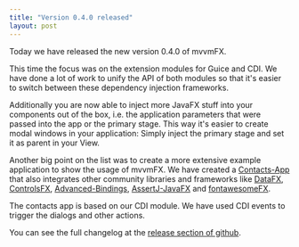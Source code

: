 ```yaml
---
title: "Version 0.4.0 released"
layout: post
---
```


Today we have released the new version 0.4.0 of mvvmFX.

This time the focus was on the extension modules for Guice and CDI. We have done a lot of work to unify the API
of both modules so that it's easier to switch between these dependency injection frameworks.

Additionally you are now able to inject more JavaFX stuff into your components out of the box, i.e. the application parameters that were passed into
the app or the primary stage. This way it's easier to create modal windows in your application: Simply inject the primary stage and set it as parent in your
View.

Another big point on the list was to create a more extensive example application to show the usage of mvvmFX. We have created a
[Contacts-App](https://github.com/sialcasa/mvvmFX/tree/develop/examples/mvvmfx-contacts) that also integrates
other community libraries and frameworks like
[DataFX](http://www.javafxdata.org/),
[ControlsFX](http://fxexperience.com/controlsfx/),
[Advanced-Bindings](https://github.com/lestard/advanced-bindings),
[AssertJ-JavaFX](https://github.com/lestard/assertj-javafx) and
[fontawesomeFX](https://bitbucket.org/Jerady/fontawesomefx).

The contacts app is based on our CDI module. We have used CDI events to trigger the dialogs and other actions.

You can see the full changelog at the [release section of github](https://github.com/sialcasa/mvvmFX/releases/tag/mvvmFX-0.4.0).
